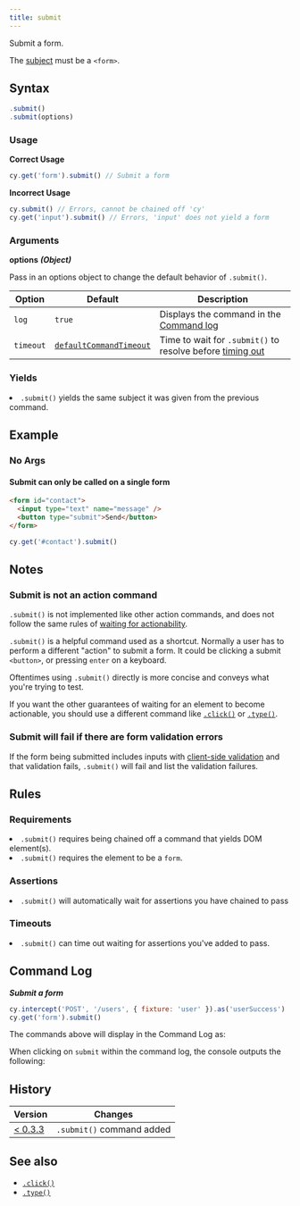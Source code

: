 ```yaml
---
title: submit
---
```


Submit a form.

<Alert type="warning">

The [subject](/guides/core-concepts/introduction-to-cypress#Subject-Management) must be a `<form>`.

</Alert>

## Syntax

```javascript
.submit()
.submit(options)
```

### Usage

**<Icon name="check-circle" color="green"></Icon> Correct Usage**

```javascript
cy.get('form').submit() // Submit a form
```

**<Icon name="exclamation-triangle" color="red"></Icon> Incorrect Usage**

```javascript
cy.submit() // Errors, cannot be chained off 'cy'
cy.get('input').submit() // Errors, 'input' does not yield a form
```

### Arguments

**<Icon name="angle-right"></Icon> options** **_(Object)_**

Pass in an options object to change the default behavior of `.submit()`.

| Option    | Default                                                              | Description                                                                              |
| --------- | -------------------------------------------------------------------- | ---------------------------------------------------------------------------------------- |
| `log`     | `true`                                                               | Displays the command in the [Command log](/guides/core-concepts/test-runner#Command-Log) |
| `timeout` | [`defaultCommandTimeout`](/guides/references/configuration#Timeouts) | Time to wait for `.submit()` to resolve before [timing out](#Timeouts)                   |

### Yields [<Icon name="question-circle"/>](/guides/core-concepts/introduction-to-cypress#Subject-Management)

<List><li>`.submit()` yields the same subject it was given from the previous command.</li></List>

## Example

### No Args

#### Submit can only be called on a single form

```html
<form id="contact">
  <input type="text" name="message" />
  <button type="submit">Send</button>
</form>
```

```javascript
cy.get('#contact').submit()
```

## Notes

### Submit is not an action command

`.submit()` is not implemented like other action commands, and does not follow the same rules of [waiting for actionability](/guides/core-concepts/interacting-with-elements).

`.submit()` is a helpful command used as a shortcut. Normally a user has to perform a different "action" to submit a form. It could be clicking a submit `<button>`, or pressing `enter` on a keyboard.

Oftentimes using `.submit()` directly is more concise and conveys what you're trying to test.

If you want the other guarantees of waiting for an element to become actionable, you should use a different command like [`.click()`](/api/commands/click) or [`.type()`](/api/commands/type).

### Submit will fail if there are form validation errors

If the form being submitted includes inputs with [client-side validation](https://developer.mozilla.org/en-US/docs/Learn/Forms/Form_validation) and that validation fails, `.submit()` will fail and list the validation failures.

## Rules

### Requirements [<Icon name="question-circle"/>](/guides/core-concepts/introduction-to-cypress#Chains-of-Commands)

<List><li>`.submit()` requires being chained off a command that yields DOM element(s).</li><li>`.submit()` requires the element to be a `form`.</li></List>

### Assertions [<Icon name="question-circle"/>](/guides/core-concepts/introduction-to-cypress#Assertions)

<List><li>`.submit()` will automatically wait for assertions you have chained to pass</li></List>

### Timeouts [<Icon name="question-circle"/>](/guides/core-concepts/introduction-to-cypress#Timeouts)

<List><li>`.submit()` can time out waiting for assertions you've added to pass.</li></List>

## Command Log

**_Submit a form_**

```javascript
cy.intercept('POST', '/users', { fixture: 'user' }).as('userSuccess')
cy.get('form').submit()
```

The commands above will display in the Command Log as:

<DocsImage src="/img/api/submit/form-submit-shows-in-command-log-of-cypress.png" alt="Command Log submit" ></DocsImage>

When clicking on `submit` within the command log, the console outputs the following:

<DocsImage src="/img/api/submit/console-shows-what-form-was-submitted.png" alt="Console Log submit" ></DocsImage>

## History

| Version                                       | Changes                   |
| --------------------------------------------- | ------------------------- |
| [< 0.3.3](/guides/references/changelog#0-3-3) | `.submit()` command added |

## See also

- [`.click()`](/api/commands/click)
- [`.type()`](/api/commands/type)
